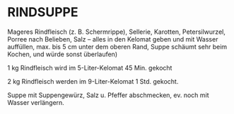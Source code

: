 # RINDSUPPE

Mageres Rindfleisch (z. B. Schermrippe), Sellerie, Karotten,
Petersilwurzel, Porree nach Belieben, Salz – alles in den Kelomat geben
und mit Wasser auffüllen, max. bis 5 cm unter dem oberen Rand, Suppe
schäumt sehr beim Kochen, und würde sonst überlaufen)

1 kg Rindfleisch wird im 5-Liter-Kelomat 45 Min. gekocht

2 kg Rindfleisch werden im 9-Liter-Kelomat 1 Std. gekocht.

Suppe mit Suppengewürz, Salz u. Pfeffer abschmecken, ev. noch mit Wasser
verlängern.

